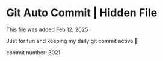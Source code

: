 # Git Auto Commit | Hidden File

This file was added Feb 12, 2025

Just for fun and keeping my daily git commit active 🤪

commit number: 3021
